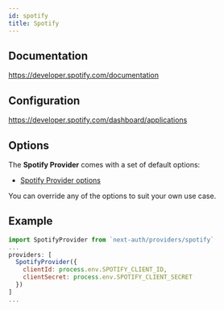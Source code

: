 ```yaml
---
id: spotify
title: Spotify
---
```


## Documentation

https://developer.spotify.com/documentation

## Configuration

https://developer.spotify.com/dashboard/applications

## Options

The **Spotify Provider** comes with a set of default options:

- [Spotify Provider options](https://github.com/nextauthjs/next-auth/blob/main/src/providers/spotify.js)

You can override any of the options to suit your own use case.

## Example

```js
import SpotifyProvider from `next-auth/providers/spotify`
...
providers: [
  SpotifyProvider({
    clientId: process.env.SPOTIFY_CLIENT_ID,
    clientSecret: process.env.SPOTIFY_CLIENT_SECRET
  })
]
...
```
